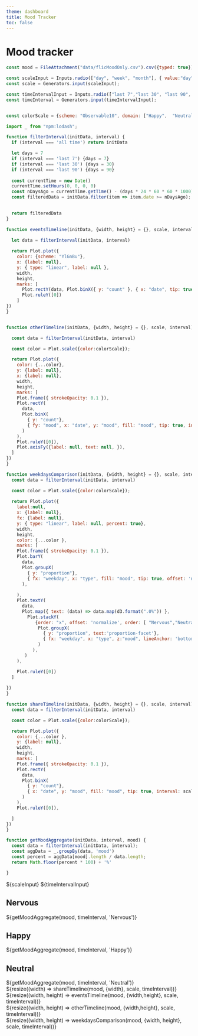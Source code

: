```yaml
---
theme: dashboard
title: Mood Tracker
toc: false
---
```


# Mood tracker 

<!-- Load and transform the data -->

```js
const mood = FileAttachment("data/flicMoodOnly.csv").csv({typed: true});

const scaleInput = Inputs.radio(["day", "week", "month"], { value:"day"});
const scale = Generators.input(scaleInput);

const timeIntervalInput = Inputs.radio(["last 7","last 30", "last 90", "all time"], { value:"last 7"});
const timeInterval = Generators.input(timeIntervalInput);


const colorScale = {scheme: "Observable10", domain: ["Happy",  "Neutral", "Nervous"], legend: true } 

```

```js
import _ from "npm:lodash";

function filterInterval(initData, interval) {
  if (interval === 'all time') return initData  

  let days = 7
  if (interval === 'last 7') {days = 7}
  if (interval === 'last 30') {days = 30}
  if (interval === 'last 90') {days = 90}
  
  const currentTime = new Date()
  currentTime.setHours(0, 0, 0, 0)
  const nDaysAgo = currentTime.getTime() - (days * 24 * 60 * 60 * 1000);
  const filteredData = initData.filter(item => item.date >= nDaysAgo);
  

  return filteredData
}

function eventsTimeline(initData, {width, height} = {}, scale, interval) {

  let data = filterInterval(initData, interval)
  
  return Plot.plot({
    color: {scheme: "YlGnBu"},
    x: {label: null},
    y: { type: "linear", label: null },
    width,
    height,
    marks: [
      Plot.rectY(data, Plot.binX({ y: "count" }, { x: "date", tip: true, interval: scale })),
      Plot.ruleY([0])
    ]
})
}


function otherTimeline(initData, {width, height} = {}, scale, interval) {

  const data = filterInterval(initData, interval)

  const color = Plot.scale({color:colorScale});

  return Plot.plot({
    color: {...color},
    y: {label: null},
    x: {label: null},
    width,
    height,
    marks: [
    Plot.frame({ strokeOpacity: 0.1 }),
    Plot.rectY(
      data,
      Plot.binX(
        { y: "count"},
        { fy: "mood", x: "date", y: "mood", fill: "mood", tip: true, interval: scale  }
      )
    ),
    Plot.ruleY([0]),
    Plot.axisFy({label: null, text: null, }),
  ]
})
}

function weekdaysComparison(initData, {width, height} = {}, scale, interval) {
  const data = filterInterval(initData, interval)

  const color = Plot.scale({color:colorScale});
  
  return Plot.plot({
    label:null,
    x: {label: null},
    fx: {label: null},
    y: { type: "linear", label: null, percent: true},
    width,
    height,
    color: {...color },
    marks: [
    Plot.frame({ strokeOpacity: 0.1 }),
    Plot.barY(
      data,
      Plot.groupX(
        { y: "proportion"},
        { fx: "weekday", x: "type", fill: "mood", tip: true, offset: 'normalize', order: [ "Nervous","Neutral", "Happy"] },
      ),
      
    ),
    Plot.textY(
      data,
      Plot.map({ text: (data) => data.map(d3.format(".0%")) },
        Plot.stackY(
           {order: "x", offset: 'normalize', order: [ "Nervous","Neutral", "Happy"]},
            Plot.groupX(
              { y: "proportion", text:'proportion-facet'},
              { fx: "weekday", x: "type", z:"mood", lineAnchor: 'bottom' },
            )
          ),
       )
    ),

    Plot.ruleY([0])
  ]
    
})
}

function shareTimeline(initData, {width, height} = {}, scale, interval) {
  const data = filterInterval(initData, interval)

  const color = Plot.scale({color:colorScale});

  return Plot.plot({
    color: {...color },
    y: {label: null},
    width,
    height,
    marks: [
    Plot.frame({ strokeOpacity: 0.1 }),
    Plot.rectY(
      data,
      Plot.binX(
        { y: "count"},
        { x: "date", y: "mood", fill: "mood", tip: true, interval: scale, offset: 'normalize' ,order: [ "Nervous","Neutral", "Happy"] }
      )
    ),
    Plot.ruleY([0]),

  ]
})
}

function getMoodAggregate(initData, interval, mood) {
  const data = filterInterval(initData, interval);
  const aggData = _.groupBy(data, 'mood')
  const percent = aggData[mood].length / data.length;
  return Math.floor(percent * 100) + '%'

}

```
<style>
.factoidRow {
    max-width: 600px;
    grid-template-columns: repeat(3, 1fr);
}


</style>


<div>
${scaleInput}
${timeIntervalInput}

</div>
<!-- <div class="grid grid-cols-2"> -->
  <div class="grid grid-cols-4 factoidRow">
    <a class="card" style="color: inherit;">
      <h2>Nervous</h2>
      <span class="big red">${getMoodAggregate(mood, timeInterval, 'Nervous')}</span>
    </a>
    <a class="card" style="color: inherit;">
      <h2>Happy</h2>
      <span class="big blue">${getMoodAggregate(mood, timeInterval, 'Happy')}</span>
    </a>
    <a class="card" style="color: inherit;">
      <h2>Neutral</h2>
      <span class="big yellow">${getMoodAggregate(mood, timeInterval, 'Neutral')}</span>
    </a>
  </div>
<!-- </div> -->
<div class="gridStructure">
  <div class="grid">
    <div class="card">
      ${resize((width) => shareTimeline(mood, {width}, scale, timeInterval))}
    </div>
  </div>

  <div class="grid " style="grid-auto-rows: 240px;">
    <div class="card">
      ${resize((width, height) => eventsTimeline(mood, {width,height}, scale, timeInterval))}
    </div>
  </div>

  <div class="grid secondRow grid-cols-2" >
    <div class="card">
      ${resize((width, height) => otherTimeline(mood, {width,height}, scale, timeInterval))}
    </div>
    <div class="card">
      ${resize((width, height) => weekdaysComparison(mood, {width, height}, scale, timeInterval))}
    </div>
  </div>
</div>
